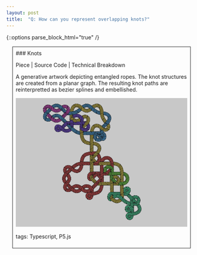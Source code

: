 ```yaml
---
layout: post
title:  "Q: How can you represent overlapping knots?"
---
```

{::options parse_block_html="true" /}
<div style="border: solid 1px; margin: 16px; padding: 8px;">
### Knots

Piece \|
Source Code \|
Technical Breakdown

A generative artwork depicting entangled ropes. The knot structures are created from a planar graph. The resulting knot paths are reinterpretted as bezier splines and embellished.

<img src="/assets/img/knots-example.png" alt="computer generated drawing of a complex knot" style="max-height: max(33vh, 400px)"/>

tags: Typescript, P5.js

</div>
